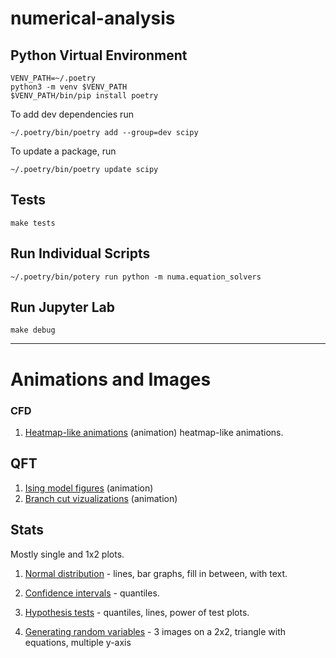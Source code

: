 # numerical-analysis

## Python Virtual Environment

```
VENV_PATH=~/.poetry
python3 -m venv $VENV_PATH
$VENV_PATH/bin/pip install poetry
```

To add dev dependencies run
```
~/.poetry/bin/poetry add --group=dev scipy
```

To update a package, run

```
~/.poetry/bin/poetry update scipy
```

## Tests

```
make tests
```

## Run Individual Scripts

```
~/.poetry/bin/potery run python -m numa.equation_solvers
```

## Run Jupyter Lab

```
make debug
```


---

# Animations and Images

### CFD

1. [Heatmap-like animations](./CFDPython/Animations-101.ipynb) (animation) heatmap-like animations.

## QFT

1. [Ising model figures](./qft/ising/Ising-model.ipynb) (animation)
1. [Branch cut vizualizations](./qft/peskin-schroeder/Integrals.ipynb) (animation)

## Stats

Mostly single and 1x2 plots.

1. [Normal distribution](./stats/basics/01-continuous-distributions.ipynb) - lines, bar graphs, fill in between, with text.
1. [Confidence intervals](./stats/basics/02-confidence-intervals.ipynb) - quantiles.
1. [Hypothesis tests](./stats/basics/03-hypothesis-testing.ipynb) - quantiles, lines, power of test plots.

1. [Generating random variables](./stats/mc-stat-methods/01-generating-random-variables.ipynb) - 3 images on a 2x2, triangle with equations, multiple y-axis